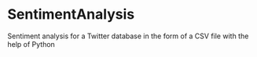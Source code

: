 # SentimentAnalysis
Sentiment analysis for a Twitter database in the form of a CSV file with the help of Python
